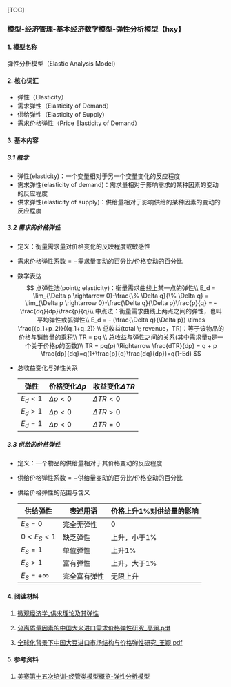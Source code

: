 [TOC]

### 模型-经济管理-基本经济数学模型-弹性分析模型【hxy】

#### 1. 模型名称

弹性分析模型（Elastic Analysis Model）

#### 2. 核心词汇

- 弹性（Elasticity）
- 需求弹性（Elasticity of Demand）
- 供给弹性（Elasticity of Supply）
- 需求价格弹性（Price Elasticity of Demand）

#### 3. 基本内容

##### 3.1 概念

- 弹性(elasticity)：一个变量相对于另一个变量变化的反应程度
- 需求弹性(elasticity of demand)：需求量相对于影响需求的某种因素的变动的反应程度
- 供求弹性(elasticity of supply)：供给量相对于影响供给的某种因素的变动的反应程度

##### 3.2 需求的价格弹性

- 定义：衡量需求量对价格变化的反映程度或敏感性

- 需求价格弹性系数$=-$需求量变动的百分比$/$价格变动的百分比

- 数学表达
  $$
  点弹性法(point\; elasticity)：衡量需求曲线上某一点的弹性\\
  E_d = \lim_{\Delta p \rightarrow 0}-\frac{\% \Delta q}{\% \Delta q} = \lim_{\Delta p \rightarrow 0}-\frac{\Delta q}{\Delta p}\frac{p}{q} = -\frac{dq}{dp}\frac{p}{q}\\
  中点法：衡量需求曲线上两点之间的弹性，也叫平均弹性或弧弹性\\
  E_d = - (\frac{\Delta q}{\Delta p}) \times \frac{(p_1+p_2)}{(q_1+q_2)} \\
  总收益(total \; revenue，TR)：等于该物品的价格与销售量的乘积\\
  TR = pq \\
  总收益与弹性之间的关系(其中需求量q是一个关于价格p的函数)\\
  TR = pq(p) \Rightarrow \frac{dTR}{dp} = q + p \frac{dp}{dq}=q(1+\frac{p}{q}\frac{dq}{dp})=q(1-Ed)
  $$

- 总收益变化与弹性关系

  | 弹性    | 价格变化$\Delta p$ | 收益变化$\Delta TR$ |
  | ------- | ------------------ | ------------------- |
  | $E_d<1$ | $\Delta p <0$      | $\Delta TR < 0$     |
  | $E_d>1$ | $\Delta p <0$      | $\Delta TR > 0$     |
  | $E_d=1$ | $\Delta p <0$      | $\Delta TR = 0$     |

##### 3.3 供给的价格弹性

- 定义：一个物品的供给量相对于其价格变动的反应程度

- 供给价格弹性系数$=-$供给量变动的百分比$/$价格变动的百分比

- 供给价格弹性的范围与含义

  | 供给弹性        | 表述用语     | 价格上升$1\%$对供给量的影响 |
  | --------------- | ------------ | --------------------------- |
  | $E_S = 0$       | 完全无弹性   | 0                           |
  | $0<E_S <1$      | 缺乏弹性     | 上升，小于$1\%$             |
  | $E_S = 1$       | 单位弹性     | 上升$1\%$                   |
  | $E_S >1$        | 富有弹性     | 上升，大于$1\%$             |
  | $E_S = +\infty$ | 完全富有弹性 | 无限上升                    |

#### 4. 阅读材料

1. [微观经济学_供求理论及其弹性](https://max.book118.com/html/2017/0725/124216998.shtm)

2.  [分离质量因素的中国大米进口需求价格弹性研究_高澜.pdf](分离质量因素的中国大米进口需求价格弹性研究_高澜.pdf) 
3.  [全球化背景下中国大豆进口市场结构与价格弹性研究_王颖.pdf](全球化背景下中国大豆进口市场结构与价格弹性研究_王颖.pdf) 

#### 5. 参考资料

1. [美赛第十五次培训-经管类模型概览-弹性分析模型](https://vshare.sjtu.edu.cn/play/cd8ea54e5f1b42cf7229ef9202c8c9df)